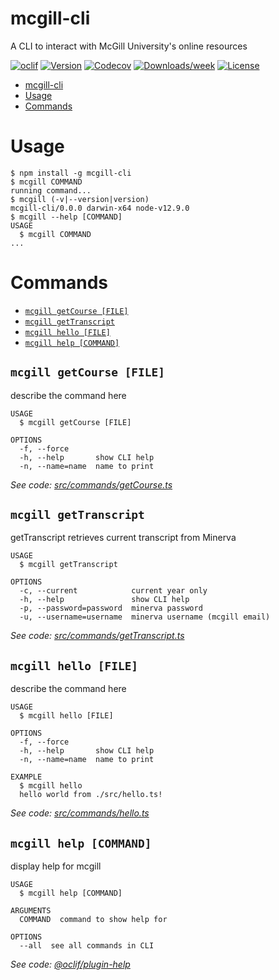 # mcgill-cli

A CLI to interact with McGill University&#39;s online resources

[![oclif](https://img.shields.io/badge/cli-oclif-brightgreen.svg)](https://oclif.io)
[![Version](https://img.shields.io/npm/v/mcgill-cli.svg)](https://npmjs.org/package/mcgill-cli)
[![Codecov](https://codecov.io/gh/ValerianClerc/mcgill-cli/branch/master/graph/badge.svg)](https://codecov.io/gh/ValerianClerc/mcgill-cli)
[![Downloads/week](https://img.shields.io/npm/dw/mcgill-cli.svg)](https://npmjs.org/package/mcgill-cli)
[![License](https://img.shields.io/npm/l/mcgill-cli.svg)](https://github.com/ValerianClerc/mcgill-cli/blob/master/package.json)

<!-- toc -->
* [mcgill-cli](#mcgill-cli)
* [Usage](#usage)
* [Commands](#commands)
<!-- tocstop -->

# Usage

<!-- usage -->
```sh-session
$ npm install -g mcgill-cli
$ mcgill COMMAND
running command...
$ mcgill (-v|--version|version)
mcgill-cli/0.0.0 darwin-x64 node-v12.9.0
$ mcgill --help [COMMAND]
USAGE
  $ mcgill COMMAND
...
```
<!-- usagestop -->

# Commands

<!-- commands -->
* [`mcgill getCourse [FILE]`](#mcgill-getcourse-file)
* [`mcgill getTranscript`](#mcgill-gettranscript)
* [`mcgill hello [FILE]`](#mcgill-hello-file)
* [`mcgill help [COMMAND]`](#mcgill-help-command)

## `mcgill getCourse [FILE]`

describe the command here

```
USAGE
  $ mcgill getCourse [FILE]

OPTIONS
  -f, --force
  -h, --help       show CLI help
  -n, --name=name  name to print
```

_See code: [src/commands/getCourse.ts](https://github.com/ValerianClerc/mcgill-cli/blob/v0.0.0/src/commands/getCourse.ts)_

## `mcgill getTranscript`

getTranscript retrieves current transcript from Minerva

```
USAGE
  $ mcgill getTranscript

OPTIONS
  -c, --current            current year only
  -h, --help               show CLI help
  -p, --password=password  minerva password
  -u, --username=username  minerva username (mcgill email)
```

_See code: [src/commands/getTranscript.ts](https://github.com/ValerianClerc/mcgill-cli/blob/v0.0.0/src/commands/getTranscript.ts)_

## `mcgill hello [FILE]`

describe the command here

```
USAGE
  $ mcgill hello [FILE]

OPTIONS
  -f, --force
  -h, --help       show CLI help
  -n, --name=name  name to print

EXAMPLE
  $ mcgill hello
  hello world from ./src/hello.ts!
```

_See code: [src/commands/hello.ts](https://github.com/ValerianClerc/mcgill-cli/blob/v0.0.0/src/commands/hello.ts)_

## `mcgill help [COMMAND]`

display help for mcgill

```
USAGE
  $ mcgill help [COMMAND]

ARGUMENTS
  COMMAND  command to show help for

OPTIONS
  --all  see all commands in CLI
```

_See code: [@oclif/plugin-help](https://github.com/oclif/plugin-help/blob/v2.2.1/src/commands/help.ts)_
<!-- commandsstop -->
